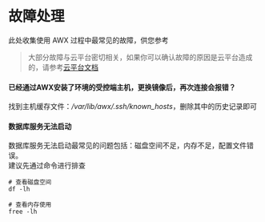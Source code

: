 # 故障处理

此处收集使用 AWX 过程中最常见的故障，供您参考

> 大部分故障与云平台密切相关，如果你可以确认故障的原因是云平台造成的，请参考[云平台文档](https://support.websoft9.com/docs/faq/zh/tech-instance.html)

#### 已经通过AWX安装了环境的受控端主机，更换镜像后，再次连接会报错？

找到主机缓存文件：*/var/lib/awx/.ssh/known_hosts*，删除其中的历史记录即可

#### 数据库服务无法启动

数据库服务无法启动最常见的问题包括：磁盘空间不足，内存不足，配置文件错误。  
建议先通过命令进行排查  

```shell
# 查看磁盘空间
df -lh

# 查看内存使用
free -lh
```